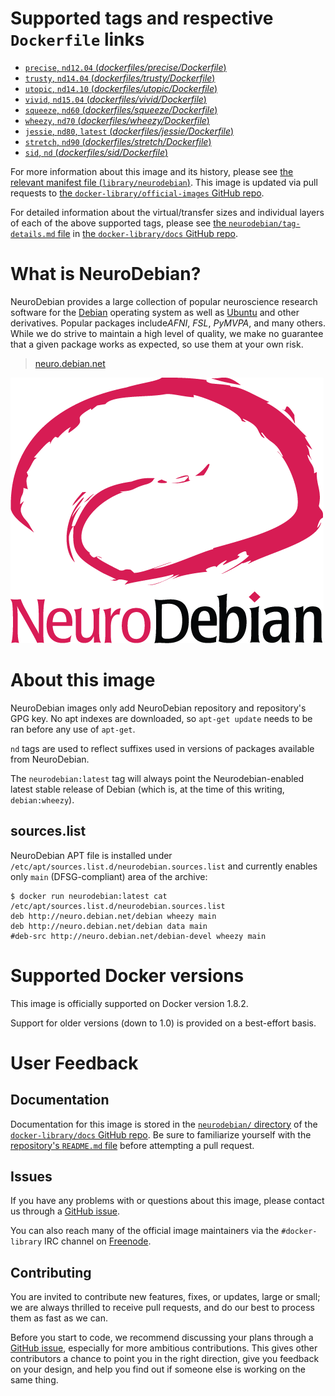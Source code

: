 # Supported tags and respective `Dockerfile` links

-	[`precise`, `nd12.04` (*dockerfiles/precise/Dockerfile*)](https://github.com/neurodebian/dockerfiles/blob/2872942a3d69d4ea732000c8fa29dd6ce0e32cc8/dockerfiles/precise/Dockerfile)
-	[`trusty`, `nd14.04` (*dockerfiles/trusty/Dockerfile*)](https://github.com/neurodebian/dockerfiles/blob/2872942a3d69d4ea732000c8fa29dd6ce0e32cc8/dockerfiles/trusty/Dockerfile)
-	[`utopic`, `nd14.10` (*dockerfiles/utopic/Dockerfile*)](https://github.com/neurodebian/dockerfiles/blob/2872942a3d69d4ea732000c8fa29dd6ce0e32cc8/dockerfiles/utopic/Dockerfile)
-	[`vivid`, `nd15.04` (*dockerfiles/vivid/Dockerfile*)](https://github.com/neurodebian/dockerfiles/blob/2872942a3d69d4ea732000c8fa29dd6ce0e32cc8/dockerfiles/vivid/Dockerfile)
-	[`squeeze`, `nd60` (*dockerfiles/squeeze/Dockerfile*)](https://github.com/neurodebian/dockerfiles/blob/2872942a3d69d4ea732000c8fa29dd6ce0e32cc8/dockerfiles/squeeze/Dockerfile)
-	[`wheezy`, `nd70` (*dockerfiles/wheezy/Dockerfile*)](https://github.com/neurodebian/dockerfiles/blob/2872942a3d69d4ea732000c8fa29dd6ce0e32cc8/dockerfiles/wheezy/Dockerfile)
-	[`jessie`, `nd80`, `latest` (*dockerfiles/jessie/Dockerfile*)](https://github.com/neurodebian/dockerfiles/blob/2872942a3d69d4ea732000c8fa29dd6ce0e32cc8/dockerfiles/jessie/Dockerfile)
-	[`stretch`, `nd90` (*dockerfiles/stretch/Dockerfile*)](https://github.com/neurodebian/dockerfiles/blob/2872942a3d69d4ea732000c8fa29dd6ce0e32cc8/dockerfiles/stretch/Dockerfile)
-	[`sid`, `nd` (*dockerfiles/sid/Dockerfile*)](https://github.com/neurodebian/dockerfiles/blob/2872942a3d69d4ea732000c8fa29dd6ce0e32cc8/dockerfiles/sid/Dockerfile)

For more information about this image and its history, please see [the relevant manifest file (`library/neurodebian`)](https://github.com/docker-library/official-images/blob/master/library/neurodebian). This image is updated via pull requests to [the `docker-library/official-images` GitHub repo](https://github.com/docker-library/official-images).

For detailed information about the virtual/transfer sizes and individual layers of each of the above supported tags, please see [the `neurodebian/tag-details.md` file](https://github.com/docker-library/docs/blob/master/neurodebian/tag-details.md) in [the `docker-library/docs` GitHub repo](https://github.com/docker-library/docs).

# What is NeuroDebian?

NeuroDebian provides a large collection of popular neuroscience research software for the [Debian](http://www.debian.org) operating system as well as [Ubuntu](http://www.ubuntu.com) and other derivatives. Popular packages include*AFNI*, *FSL*, *PyMVPA*, and many others. While we do strive to maintain a high level of quality, we make no guarantee that a given package works as expected, so use them at your own risk.

> [neuro.debian.net](http://neuro.debian.net/)

![logo](https://raw.githubusercontent.com/docker-library/docs/master/neurodebian/logo.png)

# About this image

NeuroDebian images only add NeuroDebian repository and repository's GPG key. No apt indexes are downloaded, so `apt-get update` needs to be ran before any use of `apt-get`.

`nd` tags are used to reflect suffixes used in versions of packages available from NeuroDebian.

The `neurodebian:latest` tag will always point the Neurodebian-enabled latest stable release of Debian (which is, at the time of this writing, `debian:wheezy`).

## sources.list

NeuroDebian APT file is installed under `/etc/apt/sources.list.d/neurodebian.sources.list` and currently enables only `main` (DFSG-compliant) area of the archive:

```console
$ docker run neurodebian:latest cat /etc/apt/sources.list.d/neurodebian.sources.list
deb http://neuro.debian.net/debian wheezy main
deb http://neuro.debian.net/debian data main
#deb-src http://neuro.debian.net/debian-devel wheezy main
```

# Supported Docker versions

This image is officially supported on Docker version 1.8.2.

Support for older versions (down to 1.0) is provided on a best-effort basis.

# User Feedback

## Documentation

Documentation for this image is stored in the [`neurodebian/` directory](https://github.com/docker-library/docs/tree/master/neurodebian) of the [`docker-library/docs` GitHub repo](https://github.com/docker-library/docs). Be sure to familiarize yourself with the [repository's `README.md` file](https://github.com/docker-library/docs/blob/master/README.md) before attempting a pull request.

## Issues

If you have any problems with or questions about this image, please contact us through a [GitHub issue](https://github.com/neurodebian/dockerfiles/issues).

You can also reach many of the official image maintainers via the `#docker-library` IRC channel on [Freenode](https://freenode.net).

## Contributing

You are invited to contribute new features, fixes, or updates, large or small; we are always thrilled to receive pull requests, and do our best to process them as fast as we can.

Before you start to code, we recommend discussing your plans through a [GitHub issue](https://github.com/neurodebian/dockerfiles/issues), especially for more ambitious contributions. This gives other contributors a chance to point you in the right direction, give you feedback on your design, and help you find out if someone else is working on the same thing.
